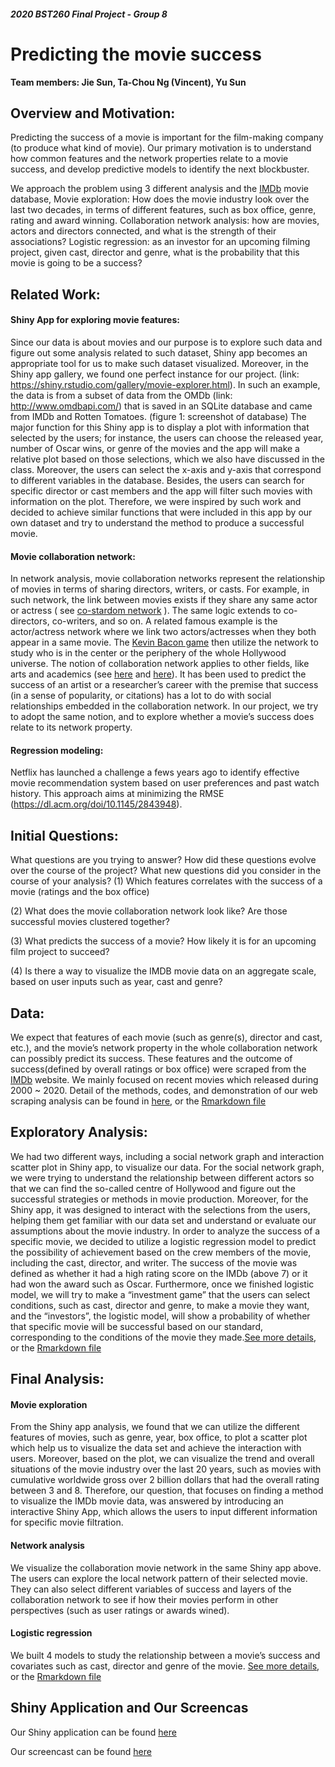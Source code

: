 ##### 2020 BST260 Final Project - Group 8
# Predicting the movie success  

**Team members: Jie Sun, Ta-Chou Ng (Vincent), Yu Sun**

## Overview and Motivation: 

Predicting the success of a movie is important for the film-making company (to produce what kind of movie). Our primary motivation is to understand how common features and the network properties relate to a movie success, and develop predictive models to identify the next blockbuster. 

We approach the problem using 3 different analysis and the [IMDb](https://www.imdb.com/) movie database,
Movie exploration: How does the movie industry look over the last two decades, in terms of different features, such as box office, genre, rating and award winning. 
Collaboration network analysis: how are movies, actors and directors connected, and what is the strength of their associations? 
Logistic regression: as an investor for an upcoming filming project, given cast, director and genre, what is the probability that this movie is going to be a success? 


## Related Work: 
#### Shiny App for exploring movie features:
Since our data is about movies and our purpose is to explore such data and figure out some analysis related to such dataset, Shiny app becomes an appropriate tool for us to make such dataset visualized. Moreover, in the Shiny app gallery, we found one perfect instance for our project. (link: https://shiny.rstudio.com/gallery/movie-explorer.html). In such an example, the data is from a subset of data from the OMDb (link: http://www.omdbapi.com/) that is saved in an SQLite database and came from IMDb and Rotten Tomatoes. (figure 1: screenshot of database)
The major function for this Shiny app is to display a plot with information that selected by the users; for instance, the users can choose the released year, number of Oscar wins, or genre of the movies and the app will make a relative plot based on those selections, which we also have discussed in the class. Moreover, the users can select the x-axis and y-axis that correspond to different variables in the database. Besides, the users can search for specific director or cast members and the app will filter such movies with information on the plot.
Therefore, we were inspired by such work and decided to achieve similar functions that were included in this app by our own dataset and try to understand the method to produce a successful movie.

#### Movie collaboration network:
In network analysis, movie collaboration networks represent the relationship of movies in terms of sharing directors, writers, or casts. For example, in such network, the link between movies exists if they share any same actor or actress ( see [co-stardom network](https://en.wikipedia.org/wiki/Co-stardom_network) ). The same logic extends to co-directors, co-writers, and so on. A related famous example is the actor/actress network where we link two actors/actresses when they both appear in a same movie. The [Kevin Bacon game](https://oracleofbacon.org/) then utilize the network to study who is in the center or the periphery of the whole Hollywood universe. 
The notion of collaboration network applies to other fields, like arts and academics (see [here](https://www.nature.com/articles/s41586-018-0315-8) and [here](https://science.sciencemag.org/content/362/6416/825/)). It has been used to predict the success of an artist or a researcher’s career with the premise that success (in a sense of popularity, or citations) has a lot to do with social relationships embedded in the collaboration network. In our project, we try to adopt the same notion, and to explore whether a movie’s success does relate to its network property.

#### Regression modeling:
Netflix has launched a challenge a fews years ago to identify effective movie recommendation system based on user preferences and past watch history. This approach aims at minimizing the RMSE (https://dl.acm.org/doi/10.1145/2843948). 

## Initial Questions:
What questions are you trying to answer? How did these questions evolve over the course of the project? What new questions did you consider in the course of your analysis?
(1) Which features correlates with the success of a movie (ratings and the box office)

(2) What does the movie collaboration network look like? Are those successful movies clustered together?

(3) What predicts the success of a movie? How likely it is for an upcoming film project to succeed?

(4) Is there a way to visualize the IMDB movie data on an aggregate scale, based on user inputs such as year, cast and genre? 


## Data: 
We expect that features of each movie (such as genre(s), director and cast, etc.), and the movie’s network property in the whole collaboration network can possibly predict its success. These features and the outcome of success(defined by overall ratings or box office) were scraped from the [IMDb](https://www.imdb.com/) website. We mainly focused on recent movies which released during 2000 ~ 2020. Detail of the methods, codes, and demonstration of our web scraping analysis can be found in [here](pages/01_scraping.html), or the [Rmarkdown file](pages/01_scraping.rmd)

## Exploratory Analysis:
We had two different ways, including a social network graph and interaction scatter plot in Shiny app, to visualize our data. For the social network graph, we were trying to understand the relationship between different actors so that we can find the so-called centre of Hollywood and figure out the successful strategies or methods in movie production. Moreover, for the Shiny app, it was designed to interact with the selections from the users, helping them get familiar with our data set and understand or evaluate our assumptions about the movie industry. 
In order to analyze the success of a specific movie, we decided to utilize a logistic regression model to predict the possibility of achievement based on the crew members of the movie, including the cast, director, and writer. The success of the movie was defined as whether it had a high rating score on the IMDb (above 7) or it had won the award such as Oscar. 
Furthermore, once we finished logistic model, we will try to make a “investment game” that the users can select conditions, such as cast, director and genre, to make a movie they want, and the “investors”, the logistic model, will show a probability of whether that specific movie will be successful based on our standard, corresponding to the conditions of the movie they made.[See more details](pages/02_exploration.html), or the [Rmarkdown file](pages/02_exploration.rmd)


## Final Analysis: 
#### Movie exploration
From the Shiny app analysis, we found that we can utilize the different features of movies, such as genre, year, box office, to plot a scatter plot which help us to visualize the data set and achieve the interaction with users. Moreover, based on the plot, we can visualize the trend and overall situations of the movie industry over the last 20 years, such as movies with cumulative worldwide gross over 2 billion dollars that had the overall rating between 3 and 8. Therefore, our question, that focuses on finding a method to visualize the IMDb movie data, was answered by introducing an interactive Shiny App, which allows the users to input different information for specific movie filtration.
#### Network analysis
We visualize the collaboration movie network in the same Shiny app above. The users can explore the local network pattern of their selected movie. They can also select different variables of success and layers of the collaboration network to see if how their movies perform in other perspectives (such as user ratings or awards wined).
#### Logistic regression
We built 4 models to study the relationship between a movie’s success and covariates such as cast, director and genre of the movie. [See more details](pages/04_logistic_regression.html), or the [Rmarkdown file](pages/04_logistic_regression.rmd)

## Shiny Application and Our Screencas
Our Shiny application can be found [here](https://dachuwu.shinyapps.io/2020BST260_group8_movie/)

Our screencast can be found [here]()
